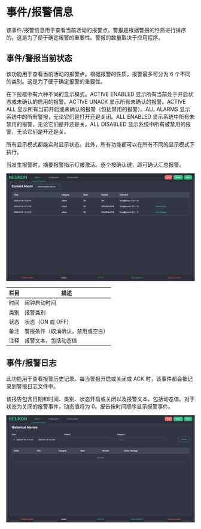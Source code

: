 # 事件/报警信息 
该事件/报警信息用于查看当前活动的报警点。警报是根据警报的性质进行排序的。这是为了便于确定报警的重要性。警报的数量取决于应用程序。

## 事件/警报当前状态 
该功能用于查看当前活动的报警点。根据报警的性质，报警最多可分为 6 个不同的类别。这是为了便于确定报警的重要性。

在下拉框中有六种不同的显示模式。ACTIVE ENABLED 显示所有当前处于开启状态或未确认的启用的报警。ACTIVE UNACK 显示所有未确认的报警。ACTIVE ALL 显示所有当前开启或未确认的报警（包括禁用的报警）。ALL ALARMS 显示系统中的所有警报，无论它们是打开还是关闭。ALL ENABLED 显示系统中所有未禁用的报警，无论它们是开还是关。ALL DISABLED 显示系统中所有被禁用的报警，无论它们是开还是关。

所有显示模式都能实时显示状态。此外，所有功能都可以在所有不同的显示模式下执行。

当发生报警时，摘要报警指示灯被激活。逐个按确认键，即可确认汇总报警。

![](./assets/alarm-current.png)

| 栏目 | 描述                             |
| ---- | -------------------------------- |
| 时间 | 闹钟启动时间                     |
| 类别 | 报警类别                         |
| 状态 | 状态（ON 或 OFF）                |
| 备注 | 警报条件（取消确认，禁用或空白） |
| 注释 | 报警文本，包括动态值             |

## 事件/报警日志 
此功能用于查看报警历史记录。每当警报开启或关闭或 ACK 时，该事件都会被记录到警报日志文件中。

该报告包含日期和时间、类别、状态开启或关闭以及报警文本，包括动态值。对于状态为关闭的报警事件，动态值将为 0。报告按时间顺序显示报警事件。

![](./assets/alarm-historical.png)
